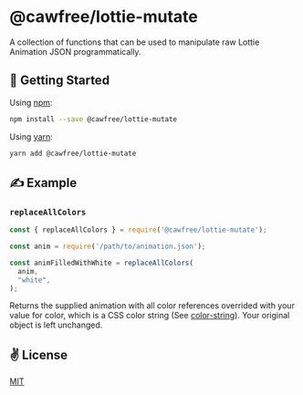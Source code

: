 # @cawfree/lottie-mutate
A collection of functions that can be used to manipulate raw Lottie Animation JSON programmatically.

## 🚀 Getting Started

Using [npm](https://www.npmjs.com/package/@cawfree/lottie-mutate):

```bash
npm install --save @cawfree/lottie-mutate
```

Using [yarn](https://www.npmjs.com/package/@cawfree/lottie-mutate):

```bash
yarn add @cawfree/lottie-mutate
```

## ✍️  Example

### `replaceAllColors`

```javascript
const { replaceAllColors } = require('@cawfree/lottie-mutate');

const anim = require('/path/to/animation.json');

const animFilledWithWhite = replaceAllColors(
  anim,
  "white",
);
```

Returns the supplied animation with all color references overrided with your value for color, which is a CSS color string (See [color-string](https://www.npmjs.com/package/color-string)). Your original object is left unchanged.

## ✌️  License
[MIT](https://opensource.org/licenses/MIT)
